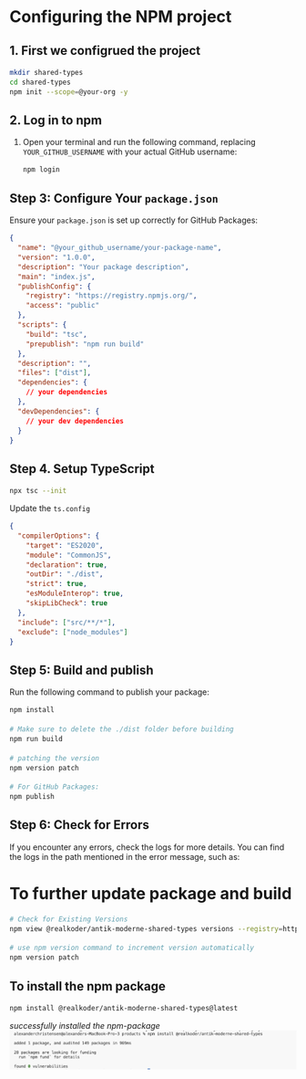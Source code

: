 # Configuring the NPM project

## 1. First we configrued the project

```bash
mkdir shared-types
cd shared-types
npm init --scope=@your-org -y
```

## 2. Log in to npm

1. Open your terminal and run the following command, replacing `YOUR_GITHUB_USERNAME` with your actual GitHub username:
   ```bash
   npm login
   ```

## Step 3: Configure Your `package.json`

Ensure your `package.json` is set up correctly for GitHub Packages:

```json
{
  "name": "@your_github_username/your-package-name",
  "version": "1.0.0",
  "description": "Your package description",
  "main": "index.js",
  "publishConfig": {
    "registry": "https://registry.npmjs.org/",
    "access": "public"
  },
  "scripts": {
    "build": "tsc",
    "prepublish": "npm run build"
  },
  "description": "",
  "files": ["dist"],
  "dependencies": {
    // your dependencies
  },
  "devDependencies": {
    // your dev dependencies
  }
}
```

## Step 4. Setup TypeScript

```bash
npx tsc --init
```

Update the `ts.config`

```json
{
  "compilerOptions": {
    "target": "ES2020",
    "module": "CommonJS",
    "declaration": true,
    "outDir": "./dist",
    "strict": true,
    "esModuleInterop": true,
    "skipLibCheck": true
  },
  "include": ["src/**/*"],
  "exclude": ["node_modules"]
}
```

## Step 5: Build and publish

Run the following command to publish your package:

```bash
npm install

# Make sure to delete the ./dist folder before building
npm run build

# patching the version
npm version patch

# For GitHub Packages:
npm publish
```

## Step 6: Check for Errors

If you encounter any errors, check the logs for more details. You can find the logs in the path mentioned in the error message, such as:

# To further update package and build

```bash
# Check for Existing Versions
npm view @realkoder/antik-moderne-shared-types versions --registry=https://npm.pkg.github.com

# use npm version command to increment version automatically
npm version patch
```

## To install the npm package

```bash
npm install @realkoder/antik-moderne-shared-types@latest
```

_successfully installed the npm-package_
![successfully installed the npm package](./images/successfull-install-npm-package.png)
